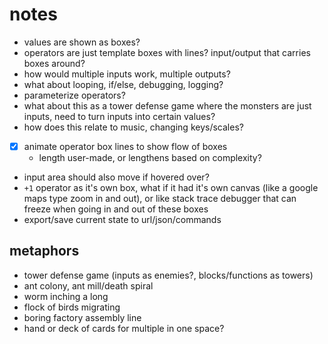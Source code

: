 # notes

- values are shown as boxes?
- operators are just template boxes with lines? input/output that carries boxes around?
- how would multiple inputs work, multiple outputs?
- what about looping, if/else, debugging, logging?
- parameterize operators?
- what about this as a tower defense game where the monsters are just inputs, need to turn inputs into certain values?
- how does this relate to music, changing keys/scales?
- [x] animate operator box lines to show flow of boxes
  - length user-made, or lengthens based on complexity?
- input area should also move if hovered over?
- `+1` operator as it's own box, what if it had it's own canvas (like a google maps type zoom in and out), or like stack trace debugger that can freeze when going in and out of these boxes
- export/save current state to url/json/commands

## metaphors

- tower defense game (inputs as enemies?, blocks/functions as towers)
- ant colony, ant mill/death spiral
- worm inching a long
- flock of birds migrating
- boring factory assembly line
- hand or deck of cards for multiple in one space?
